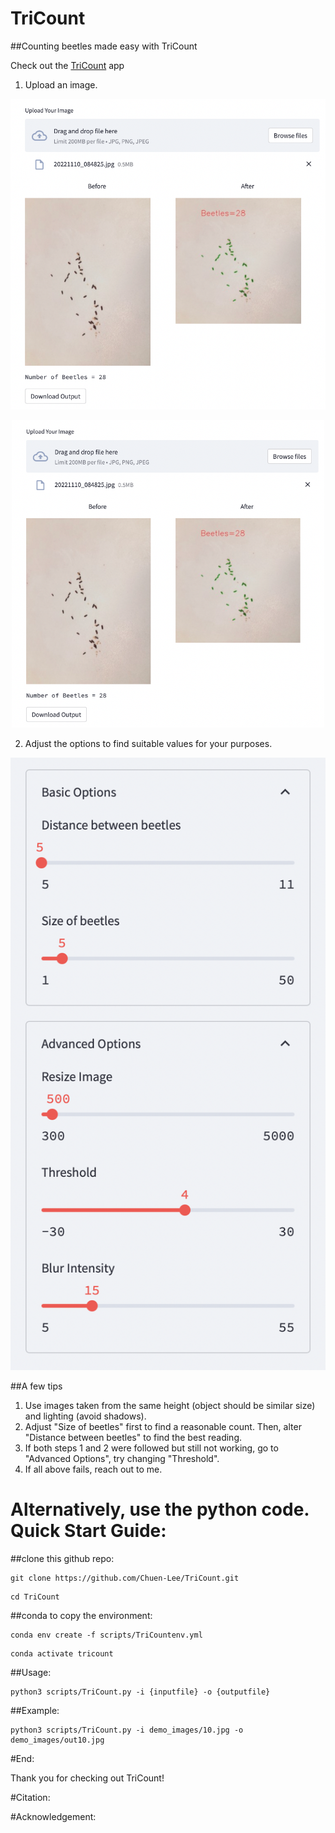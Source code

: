 # TriCount

##Counting beetles made easy with TriCount

Check out the [TriCount](https://chuen-lee-tricount-scriptstrilit-37hlb0.streamlit.app) app

1. Upload an image.

 ![Demo_upload](/demo_images/demo_upload.png)
 
<p align="center">
<img src="/demo_images/demo_upload.png" alt="Demo_upload" width="500"/>
</p>

2. Adjust the options to find suitable values for your purposes.

 ![Demo_options](/demo_images/demo_options.png)

##A few tips

1. Use images taken from the same height (object should be similar size) and lighting (avoid shadows).
2. Adjust "Size of beetles" first to find a reasonable count. Then, alter "Distance between beetles" to find the best reading.
3. If both steps 1 and 2 were followed but still not working, go to "Advanced Options", try changing "Threshold".
4. If all above fails, reach out to me.

# Alternatively, use the python code. Quick Start Guide:
##clone this github repo:
```
git clone https://github.com/Chuen-Lee/TriCount.git
```
```
cd TriCount
```
##conda to copy the environment:
```
conda env create -f scripts/TriCountenv.yml
```
```
conda activate tricount
```
##Usage:
```
python3 scripts/TriCount.py -i {inputfile} -o {outputfile}
```
##Example:
```
python3 scripts/TriCount.py -i demo_images/10.jpg -o demo_images/out10.jpg
```
#End:

Thank you for checking out TriCount!

#Citation:

#Acknowledgement:
